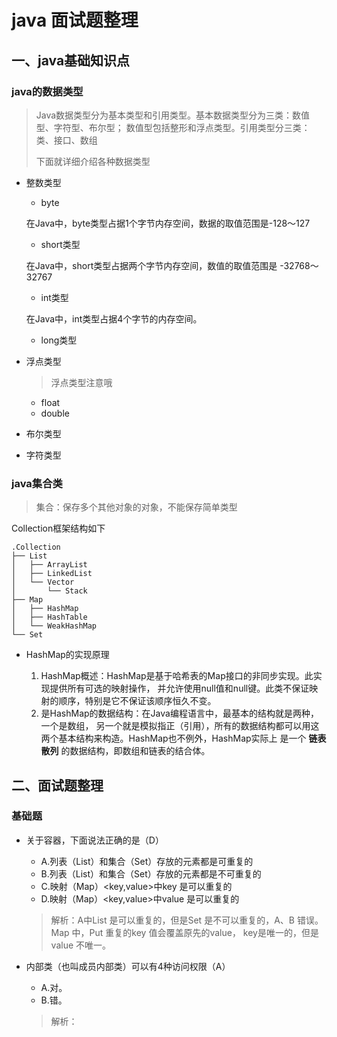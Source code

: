 # java 面试题整理 ## 一、java基础知识点### java的数据类型> Java数据类型分为基本类型和引用类型。基本数据类型分为三类：数值型、字符型、布尔型；数值型包括整形和浮点类型。引用类型分三类：类、接口、数组> >  下面就详细介绍各种数据类型 - 整数类型    - byte     在Java中，byte类型占据1个字节内存空间，数据的取值范围是-128～127    - short类型    在Java中，short类型占据两个字节内存空间，数值的取值范围是 -32768～32767    - int类型    在Java中，int类型占据4个字节的内存空间。    - long类型- 浮点类型     > 浮点类型注意哦    - float    - double    - 布尔类型- 字符类型### java集合类> 集合：保存多个其他对象的对象，不能保存简单类型Collection框架结构如下```$xslt.Collection├── List│   ├── ArrayList│   ├── LinkedList│   └── Vector│       └── Stack├── Map│   ├── HashMap│   ├── HashTable│   └── WeakHashMap└── Set```- HashMap的实现原理    1. HashMap概述：HashMap是基于哈希表的Map接口的非同步实现。此实现提供所有可选的映射操作，    并允许使用null值和null键。此类不保证映射的顺序，特别是它不保证该顺序恒久不变。    2. 是HashMap的数据结构：在Java编程语言中，最基本的结构就是两种，一个是数组，    另一个就是模拟指正（引用），所有的数据结构都可以用这两个基本结构来构造。HashMap也不例外，HashMap实际上    是一个 **链表散列** 的数据结构，即数组和链表的结合体。    ## 二、面试题整理### 基础题- 关于容器，下面说法正确的是（D）    - A.列表（List）和集合（Set）存放的元素都是可重复的    - B.列表（List）和集合（Set）存放的元素都是不可重复的    - C.映射（Map）<key,value>中key 是可以重复的    - D.映射（Map）<key,value>中value 是可以重复的        > 解析：A中List 是可以重复的，但是Set 是不可以重复的，A、B 错误。Map 中，Put 重复的key 值会覆盖原先的value，    key是唯一的，但是value 不唯一。    - 内部类（也叫成员内部类）可以有4种访问权限（A）    - A.对。    - B.错。        > 解析：